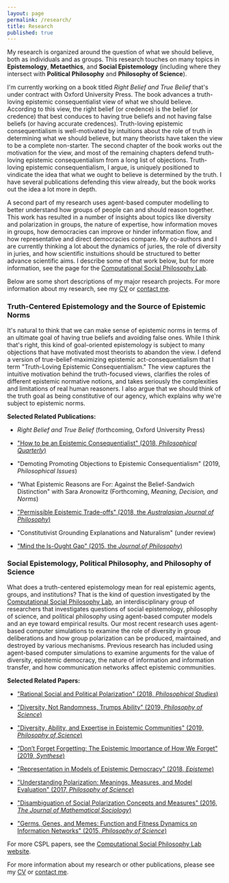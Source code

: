 ```yaml
---
layout: page
permalink: /research/
title: Research
published: true
---
```

My research is organized around the question of what we should believe, both as individuals and as groups. This research touches on many topics in **Epistemology**, **Metaethics**, and **Social Epistemology** (including where they intersect with **Political Philosophy** and **Philosophy of Science**). 

I'm currently working on a book titled _Right Belief and True Belief_ that's under contract with Oxford University Press. The book advances a truth-loving epistemic consequentialist view of what we should believe. According to this view, the right belief (or credence) is the belief (or credence) that best conduces to having true beliefs and not having false beliefs (or having accurate credences). Truth-loving epistemic consequentialism is well-motivated by intuitions about the role of truth in determining what we should believe, but many theorists have taken the view to be a complete non-starter. The second chapter of the book works out the motivation for the view, and most of the remaining chapters defend truth-loving epistemic consequentialism from a long list of objections. Truth-loving epistemic consequentialism, I argue, is uniquely positioned to vindicate the idea that what we ought to believe is determined by the truth. I have several publications defending this view already, but the book works out the idea a lot more in depth.

A second part of my research uses agent-based computer modelling to better understand how groups of people can and should reason together. This work has resulted in a number of insights about topics like diversity and polarization in groups, the nature of expertise, how information moves in groups, how democracies can improve or hinder information flow, and how representative and direct democracies compare. My co-authors and I are currently thinking a lot about the dynamics of juries, the role of diversity in juries, and how scientific instuitions should be structured to better advance scientific aims. I describe some of that work below, but for more information, see the page for the [Computational Social Philosophy Lab](/CSPL/).

Below are some short descriptions of my major research projects.  For more information about my research, see my [CV](http://www.danieljsinger.com/cv/) or [contact me](http://www.danieljsinger.com/#contact).


### Truth-Centered Epistemology and the Source of Epistemic Norms
It's natural to think that we can make sense of epistemic norms in terms of an ultimate goal of having true beliefs and avoiding false ones. While I think that's right, this kind of goal-oriented epistemology is subject to many objections that have motivated most theorists to abandon the view. I defend a version of true-belief-maximizing epistemic act-consequentialism that I term "Truth-Loving Epistemic Consequentialism." The view captures the intuitive motivation behind the truth-focused views, clarifies the roles of different epistemic normative notions, and takes seriously the complexities and limitations of real human reasoners. I also argue that we should think of the truth goal as being constitutive of our agency, which explains why we're subject to epistemic norms.

**Selected Related Publications:**

- _Right Belief and True Belief_ (forthcoming, Oxford University Press)

- ["How to be an Epistemic Consequentialist" (2018, _Philosophical Quarterly_)](https://academic.oup.com/pq/advance-article/doi/10.1093/pq/pqx056/4791179?guestAccessKey=3b2ad95b-bb22-4a63-a900-bf5e940114bd)

- "Demoting Promoting Objections to Epistemic Consequentialism" (2019, _Philosophical Issues_)

- "What Epistemic Reasons are For: Against the Belief-Sandwich Distinction" with Sara Aronowitz (Forthcoming, _Meaning, Decision, and Norms_)

- ["Permissible Epistemic Trade-offs" (2018, the _Australasian Journal of Philosophy_)](https://www.tandfonline.com/doi/abs/10.1080/00048402.2018.1465987)

- "Constitutivist Grounding Explanations and Naturalism" (under review)

- ["Mind the Is-Ought Gap" (2015, the _Journal of Philosophy_)](https://www.pdcnet.org/pdc/bvdb.nsf/purchase?openform&fp=jphil&id=jphil_2015_0112_0004_0193_0210)


### Social Epistemology, Political Philosophy, and Philosophy of Science
What does a truth-centered epistemology mean for real epistemic agents, groups, and institutions?  That is the kind of question investigated by the [Computational Social Philosophy Lab](http://www.danieljsinger.com/CSPL/), an interdisciplinary group of researchers that investigates questions of social epistemology, philosophy of science, and political philosophy using agent-based computer models and an eye toward empirical results.  Our most recent research uses agent-based computer simulations to examine the role of diversity in group deliberations and how group polarization can be produced, maintained, and destroyed by various mechanisms.  Previous research has included using agent-based computer simulations to examine arguments for the value of diversity, epistemic democracy, the nature of information and information transfer, and how communication networks affect epistemic communities.

**Selected Related Papers:**

- ["Rational Social and Political Polarization" (2018, _Philosophical Studies_)](https://link.springer.com/article/10.1007/s11098-018-1124-5)

- ["Diversity, Not Randomness, Trumps Ability" (2019, _Philosophy of Science_)](http://www.danieljsinger.com/papers/Singer%20-%20Diverstiy,%20Not%20Randomness,%20Trumps%20Ability%20(draft).pdf)

- ["Diversity, Ability, and Expertise in Epistemic Communities" (2019, _Philosophy of Science_)](https://www.journals.uchicago.edu/doi/pdfplus/10.1086/701070)

- [“Don’t Forget Forgetting: The Epistemic Importance of How We Forget" (2019, _Synthese_)](https://link.springer.com/article/10.1007/s11229-019-02409-0)

- ["Representation in Models of Epistemic Democracy" (2018, _Episteme_)](https://www.cambridge.org/core/journals/episteme/article/abs/representation-in-models-of-epistemic-democracy/DD99118293B04CCE5D0D124B660E7961)

- ["Understanding Polarization: Meanings, Measures, and Model Evaluation" (2017, _Philosophy of Science_)](https://www.journals.uchicago.edu/doi/abs/10.1086/688938)

- ["Disambiguation of Social Polarization Concepts and Measures" (2016, _The Journal of Mathematical Sociology_)](https://www.tandfonline.com/doi/abs/10.1080/0022250X.2016.1147443?journalCode=gmas20)

- ["Germs, Genes, and Memes: Function and Fitness Dynamics on Information Networks" (2015, _Philosophy of Science_)](https://www.journals.uchicago.edu/doi/abs/10.1086/680486)

For more CSPL papers, see the [Computational Social Philosophy Lab website](http://www.danieljsinger.com/CSPL/).



For more information about my research or other publications, please see my [CV](http://www.danieljsinger.com/cv/) or [contact me](http://www.danieljsinger.com/#contact).
